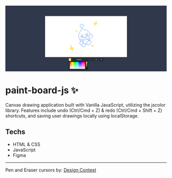 ![Preview](./.github/preview.jpg)

# paint-board-js ✨

Canvas drawing application built with Vanilla JavaScript, utilizing the jscolor library.
Features include undo (Ctrl/Cmd + Z) & redo (Ctrl/Cmd + Shift + Z) shortcuts, and saving user drawings locally using localStorage.

## Techs

- HTML & CSS
- JavaScript
- Figma

---

Pen and Eraser cursors by: [Design Contest](http://www.designcontest.com)
